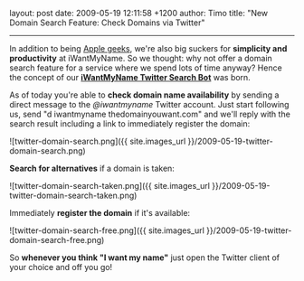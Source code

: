 layout: post
date: 2009-05-19 12:11:58 +1200
author: Timo
title: "New Domain Search Feature: Check Domains via Twitter"



----

In addition to being [Apple geeks](https://iwantmyname.com/iphone), we're also big suckers for **simplicity and productivity** at iWantMyName. So we thought: why not offer a domain search feature for a service where we spend lots of time anyway? Hence the concept of our [**iWantMyName Twitter Search Bot**](https://twitter.com/iwantmyname) was born.

As of today you're able to **check domain name availability** by sending a direct message to the _@iwantmyname_ Twitter account. Just start following us, send "d iwantmyname thedomainyouwant.com" and we'll reply with the search result including a link to immediately register the domain:

![twitter-domain-search.png]({{ site.images_url }}/2009-05-19-twitter-domain-search.png)

**Search for alternatives** if a domain is taken:

![twitter-domain-search-taken.png]({{ site.images_url }}/2009-05-19-twitter-domain-search-taken.png)

Immediately **register the domain** if it's available:

 ![twitter-domain-search-free.png]({{ site.images_url }}/2009-05-19-twitter-domain-search-free.png)

So **whenever you think "I want my name"** just open the Twitter client of your choice and off you go!
